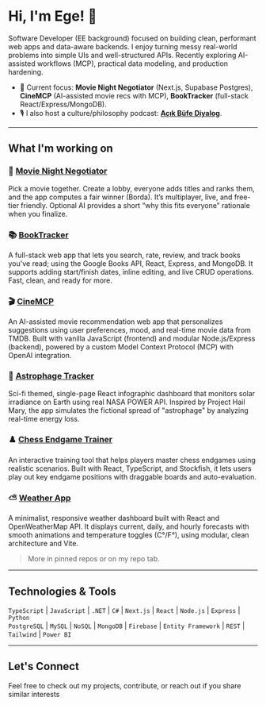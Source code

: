 # Hi, I'm Ege! 👋

Software Developer (EE background) focused on building clean, performant web apps and data-aware backends. I enjoy turning messy real-world problems into simple UIs and well-structured APIs. Recently exploring AI-assisted workflows (MCP), practical data modeling, and production hardening.

- 🔭 Current focus: **Movie Night Negotiator** (Next.js, Supabase Postgres), **CineMCP** (AI-assisted movie recs with MCP), **BookTracker** (full-stack React/Express/MongoDB).
- 🎙️ I also host a culture/philosophy podcast: [**Açık Büfe Diyalog**](https://open.spotify.com/show/5IkatgeB5ZBbbAADZC9Tty?si=8fc45b383d6c40f5).

---

## What I'm working on

### 🍿 [Movie Night Negotiator](https://github.com/ErdagEge/movie-night-negotiator)
Pick a movie together. Create a lobby, everyone adds titles and ranks them, and the app computes a fair winner (Borda). It’s multiplayer, live, and free-tier friendly. Optional AI provides a short “why this fits everyone” rationale when you finalize.

### 📚 [BookTracker](https://github.com/ErdagEge/book-tracker-app)
A full-stack web app that lets you search, rate, review, and track books you've read; using the Google Books API, React, Express, and MongoDB. It supports adding start/finish dates, inline editing, and live CRUD operations. Fast, clean, and ready for more.

### 🎬 [CineMCP](https://cinemcp-backend.onrender.com)
An AI-assisted movie recommendation web app that personalizes suggestions using user preferences, mood, and real-time movie data from TMDB. Built with vanilla JavaScript (frontend) and modular Node.js/Express (backend), powered by a custom Model Context Protocol (MCP) with OpenAI integration.

### 🌌 [Astrophage Tracker](https://github.com/ErdagEge/astrophage-tracker)

Sci-fi themed, single-page React infographic dashboard that monitors solar irradiance on Earth using real NASA POWER API. Inspired by Project Hail Mary, the app simulates the fictional spread of "astrophage" by analyzing real-time energy loss.

### ♟️ [Chess Endgame Trainer](https://github.com/ErdagEge/chess-endgame-trainer)
An interactive training tool that helps players master chess endgames using realistic scenarios. Built with React, TypeScript, and Stockfish, it lets users play out key endgame positions with draggable boards and auto-evaluation.

### ⛅ [Weather App](https://github.com/ErdagEge/weather-app)
A minimalist, responsive weather dashboard built with React and OpenWeatherMap API. It displays current, daily, and hourly forecasts with smooth animations and temperature toggles (C°/F°), using modular, clean architecture and Vite.


> More in pinned repos or on my repo tab.

---

## Technologies & Tools

`TypeScript` | `JavaScript` | `.NET` | `C#` | `Next.js` | `React` | `Node.js` | `Express` | `Python`  <br>
`PostgreSQL` | `MySQL` | `NoSQL` | `MongoDB` | `Firebase` | `Entity Framework` | `REST` | `Tailwind` | `Power BI` 

---

## Let's Connect

Feel free to check out my projects, contribute, or reach out if you share similar interests
